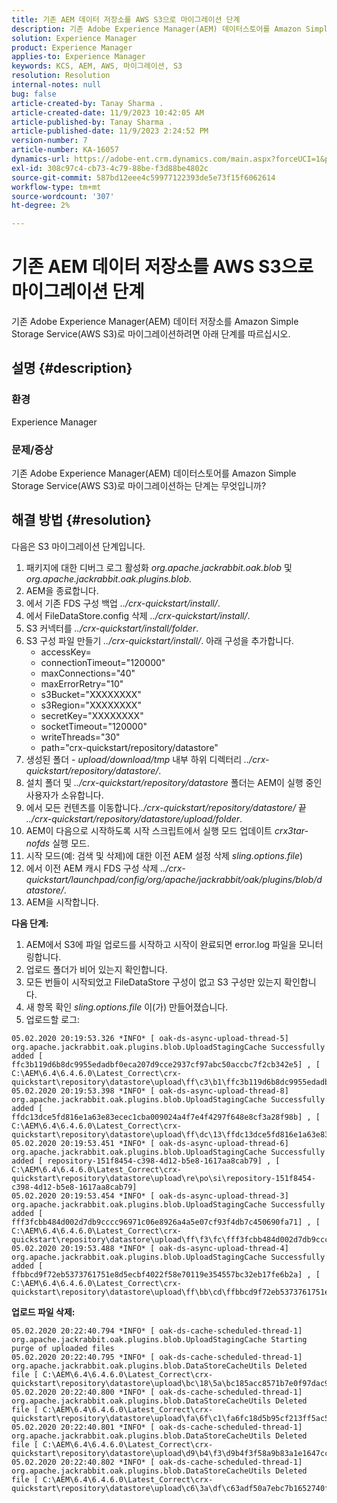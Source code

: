 ```yaml
---
title: 기존 AEM 데이터 저장소를 AWS S3으로 마이그레이션 단계
description: 기존 Adobe Experience Manager(AEM) 데이터스토어를 Amazon Simple Storage Service(AWS S3)로 마이그레이션하는 방법에 대해 알아봅니다.
solution: Experience Manager
product: Experience Manager
applies-to: Experience Manager
keywords: KCS, AEM, AWS, 마이그레이션, S3
resolution: Resolution
internal-notes: null
bug: false
article-created-by: Tanay Sharma .
article-created-date: 11/9/2023 10:42:05 AM
article-published-by: Tanay Sharma .
article-published-date: 11/9/2023 2:24:52 PM
version-number: 7
article-number: KA-16057
dynamics-url: https://adobe-ent.crm.dynamics.com/main.aspx?forceUCI=1&pagetype=entityrecord&etn=knowledgearticle&id=baf2009e-ec7e-ee11-8179-6045bd006149
exl-id: 308c97c4-cb73-4c79-88be-f3d88be4802c
source-git-commit: 587bd12eee4c59977122393de5e73f15f6062614
workflow-type: tm+mt
source-wordcount: '307'
ht-degree: 2%

---
```


# 기존 AEM 데이터 저장소를 AWS S3으로 마이그레이션 단계


기존 Adobe Experience Manager(AEM) 데이터 저장소를 Amazon Simple Storage Service(AWS S3)로 마이그레이션하려면 아래 단계를 따르십시오.

## 설명 {#description}


### 환경

Experience Manager



### 문제/증상

기존 Adobe Experience Manager(AEM) 데이터스토어를 Amazon Simple Storage Service(AWS S3)로 마이그레이션하는 단계는 무엇입니까?


## 해결 방법 {#resolution}


다음은 S3 마이그레이션 단계입니다.

1. 패키지에 대한 디버그 로그 활성화 *org.apache.jackrabbit.oak.blob* 및 *org.apache.jackrabbit.oak.plugins.blob*.
2. AEM을 종료합니다.
3. 에서 기존 FDS 구성 백업 *../crx-quickstart/install/*.
4. 에서 FileDataStore.config 삭제 *../crx-quickstart/install/*.
5. S3 커넥터를 *../crx-quickstart/install/folder*.
6. S3 구성 파일 만들기 *../crx-quickstart/install/*. 아래 구성을 추가합니다. 
   - accessKey=
   - connectionTimeout=&quot;120000&quot;
   - maxConnections=&quot;40&quot;
   - maxErrorRetry=&quot;10&quot;
   - s3Bucket=&quot;XXXXXXXX&quot;
   - s3Region=&quot;XXXXXXXX&quot;
   - secretKey=&quot;XXXXXXXX&quot;
   - socketTimeout=&quot;120000&quot;
   - writeThreads=&quot;30&quot;
   - path=&quot;crx-quickstart/repository/datastore&quot;
7. 생성된 폴더 - *upload/download/tmp* 내부 하위 디렉터리 *../crx-quickstart/repository/datastore/*.
8. 설치 폴더 및 *../crx-quickstart/repository/datastore* 폴더는 AEM이 실행 중인 사용자가 소유합니다.
9. 에서 모든 컨텐츠를 이동합니다.*./crx-quickstart/repository/datastore/* 끝 *../crx-quickstart/repository/datastore/upload/folder*.
10. AEM이 다음으로 시작하도록 시작 스크립트에서 실행 모드 업데이트 *crx3tar-nofds* 실행 모드.
11. 시작 모드(예: 검색 및 삭제)에 대한 이전 AEM 설정 삭제 *sling.options.file*)
12. 에서 이전 AEM 캐시 FDS 구성 삭제 *../crx-quickstart/launchpad/config/org/apache/jackrabbit/oak/plugins/blob/datastore/*.
13. AEM을 시작합니다.


<b>다음 단계:</b>

1. AEM에서 S3에 파일 업로드를 시작하고 시작이 완료되면 error.log 파일을 모니터링합니다.
2. 업로드 폴더가 비어 있는지 확인합니다.
3. 모든 번들이 시작되었고 FileDataStore 구성이 없고 S3 구성만 있는지 확인합니다.
4. 새 항목 확인 *sling.options.file* 이(가) 만들어졌습니다.
5. 업로드할 로그:





```
05.02.2020 20:19:53.326 *INFO* [ oak-ds-async-upload-thread-5]  org.apache.jackrabbit.oak.plugins.blob.UploadStagingCache Successfully added [ ffc3b119d6b8dc9955edadbf0eca207d9cce2937cf97abc50accbc7f2cb342e5] , [ C:\AEM\6.4\6.4.6.0\Latest_Correct\crx-quickstart\repository\datastore\upload\ff\c3\b1\ffc3b119d6b8dc9955edadbf0eca207d9cce2937cf97abc50accbc7f2cb342e5] 
05.02.2020 20:19:53.398 *INFO* [ oak-ds-async-upload-thread-8]  org.apache.jackrabbit.oak.plugins.blob.UploadStagingCache Successfully added [ ffdc13dce5fd816e1a63e83ecec1cba009024a4f7e4f4297f648e8cf3a28f98b] , [ C:\AEM\6.4\6.4.6.0\Latest_Correct\crx-quickstart\repository\datastore\upload\ff\dc\13\ffdc13dce5fd816e1a63e83ecec1cba009024a4f7e4f4297f648e8cf3a28f98b] 
05.02.2020 20:19:53.451 *INFO* [ oak-ds-async-upload-thread-6]  org.apache.jackrabbit.oak.plugins.blob.UploadStagingCache Successfully added [ repository-151f8454-c398-4d12-b5e8-1617aa8cab79] , [ C:\AEM\6.4\6.4.6.0\Latest_Correct\crx-quickstart\repository\datastore\upload\re\po\si\repository-151f8454-c398-4d12-b5e8-1617aa8cab79] 
05.02.2020 20:19:53.454 *INFO* [ oak-ds-async-upload-thread-3]  org.apache.jackrabbit.oak.plugins.blob.UploadStagingCache Successfully added [ fff3fcbb484d002d7db9cccc96971c06e8926a4a5e07cf93f4db7c450690fa71] , [ C:\AEM\6.4\6.4.6.0\Latest_Correct\crx-quickstart\repository\datastore\upload\ff\f3\fc\fff3fcbb484d002d7db9cccc96971c06e8926a4a5e07cf93f4db7c450690fa71] 
05.02.2020 20:19:53.488 *INFO* [ oak-ds-async-upload-thread-4]  org.apache.jackrabbit.oak.plugins.blob.UploadStagingCache Successfully added [ ffbbcd9f72eb5373761751e8d5ecbf4022f58e70119e354557bc32eb17fe6b2a] , [ C:\AEM\6.4\6.4.6.0\Latest_Correct\crx-quickstart\repository\datastore\upload\ff\bb\cd\ffbbcd9f72eb5373761751e8d5ecbf4022f58e70119e354557bc32eb17fe6b2a]
```


<b>업로드 파일 삭제:</b>




```
05.02.2020 20:22:40.794 *INFO* [ oak-ds-cache-scheduled-thread-1]  org.apache.jackrabbit.oak.plugins.blob.UploadStagingCache Starting purge of uploaded files
05.02.2020 20:22:40.795 *INFO* [ oak-ds-cache-scheduled-thread-1]  org.apache.jackrabbit.oak.plugins.blob.DataStoreCacheUtils Deleted file [ C:\AEM\6.4\6.4.6.0\Latest_Correct\crx-quickstart\repository\datastore\upload\bc\18\5a\bc185acc8571b7e0f97dac92b0285fe248004909c3d8264e03cfb2a8101bada6] 
05.02.2020 20:22:40.800 *INFO* [ oak-ds-cache-scheduled-thread-1]  org.apache.jackrabbit.oak.plugins.blob.DataStoreCacheUtils Deleted file [ C:\AEM\6.4\6.4.6.0\Latest_Correct\crx-quickstart\repository\datastore\upload\fa\6f\c1\fa6fc18d5b95cf213ff5ac5d9eb0fed7c61310ac2c373ca2cbf187844bf39c24] 
05.02.2020 20:22:40.801 *INFO* [ oak-ds-cache-scheduled-thread-1]  org.apache.jackrabbit.oak.plugins.blob.DataStoreCacheUtils Deleted file [ C:\AEM\6.4\6.4.6.0\Latest_Correct\crx-quickstart\repository\datastore\upload\d9\b4\f3\d9b4f3f58a9b83a1e1647cc23b77d672836171afdccbbbd8726f480b741a4c2e] 
05.02.2020 20:22:40.802 *INFO* [ oak-ds-cache-scheduled-thread-1]  org.apache.jackrabbit.oak.plugins.blob.DataStoreCacheUtils Deleted file [ C:\AEM\6.4\6.4.6.0\Latest_Correct\crx-quickstart\repository\datastore\upload\c6\3a\df\c63adf50a7ebc7b1652740fb8be9b72f5b76d22477f0d411becab2f8eeceb70b]
```
